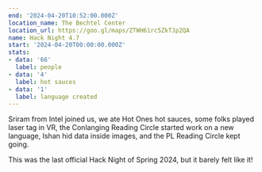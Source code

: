 ```yaml
---
end: '2024-04-20T10:52:00.000Z'
location_name: The Bechtel Center
location_url: https://goo.gl/maps/ZTWH61rc5ZkTJp2QA
name: Hack Night 4.7
start: '2024-04-20T00:00:00.000Z'
stats:
- data: '66'
  label: people
- data: '4'
  label: hot sauces
- data: '1'
  label: language created
---
```


Sriram from Intel joined us, we ate Hot Ones hot sauces, some folks played laser tag in VR, the Conlanging Reading Circle started work on a new language, Ishan hid data inside images, and the PL Reading Circle kept going.

This was the last official Hack Night of Spring 2024, but it barely felt like it!
